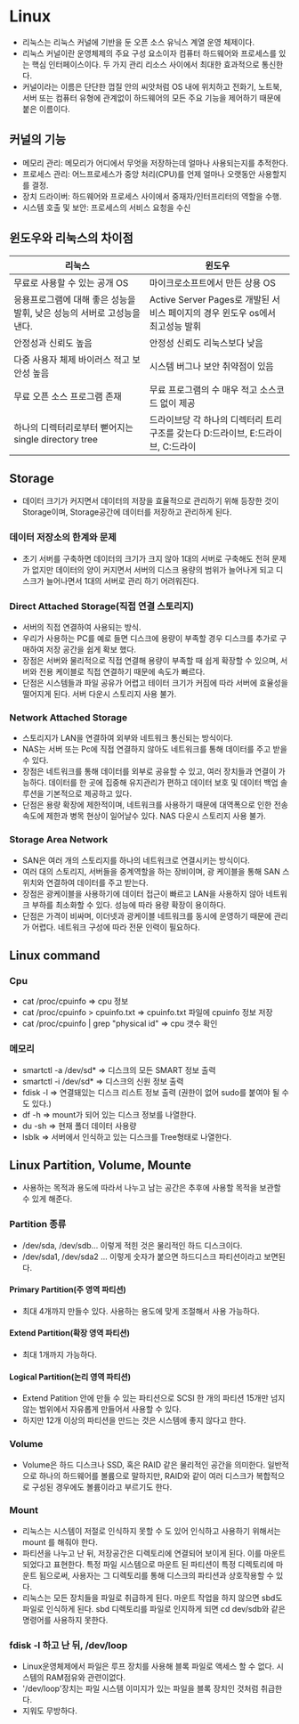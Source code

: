 # Linux
- 리눅스는 리눅스 커널에 기반을 둔 오픈 소스 유닉스 계열 운영 체제이다.
- 리눅스 커널이란 운영체제의 주요 구성 요소이자 컴퓨터 하드웨어와 프로세스를 있는 핵심 인터페이스이다. 두 가지 관리 리소스 사이에서 최대한 효과적으로 통신한다.
- 커널이라는 이름은 단단한 껍질 안의 씨앗처럼 OS 내에 위치하고 전화기, 노트북, 서버 또는 컴퓨터 유형에 관계없이 하드웨어의 모든 주요 기능을 제어하기 때문에 붙은 이름이다.

## 커널의 기능
- 메모리 관리: 메모리가 어디에서 무엇을 저장하는데 얼마나 사용되는지를 추적한다.
- 프로세스 관리: 어느프로세스가 중앙 처리(CPU)를 언제 얼마나 오랫동안 사용할지를 결정.
- 장치 드라이버: 하드웨어와 프로세스 사이에서 중재자/인터프리터의 역할을 수행.
- 시스템 호출 및 보안: 프로세스의 서비스 요청을 수신


## 윈도우와 리눅스의 차이점

 리눅스 | 윈도우|
 ----- | -----
 무료로 사용할 수 있는 공개 OS | 마이크로소프트에서 만든 상용 OS |
 응용프로그램에 대해 좋은 성능을 발휘, 낮은 성능의 서버로 고성능을 낸다. | Active Server Pages로 개발된 서비스 페이지의 경우 윈도우 os에서 최고성능 발휘
 안정성과 신뢰도 높음 | 안정성 신뢰도 리눅스보다 낮음
 다중 사용자 체제 바이러스 적고 보안성 높음 | 시스템 버그나 보안 취약점이 있음
 무료 오픈 소스 프로그램 존재 | 무료 프로그램의 수 매우 적고 소스코드 없이 제공
 하나의 디렉터리로부터 뻗어지는 single directory tree | 드라이브당 각 하나의 디렉터리 트리구조를 갖는다 D:드라이브, E:드라이브, C:드라이


## Storage
- 데이터 크기가 커지면서 데이터의 저장을 효율적으로 관리하기 위해 등장한 것이 Storage이며, Storage공간에 데이터를 저장하고 관리하게 된다.
### 데이터 저장소의 한계와 문제
- 초기 서버를 구축하면 데이터의 크기가 크지 않아 1대의 서버로 구축해도 전혀 문제가 없지만 데이터의 양이 커지면서 서버의 디스크 용량의 범위가 늘어나게 되고 디스크가 늘어나면서 1대의 서버로 관리 하기 어려워진다.
### Direct Attached Storage(직접 연결 스토리지)
- 서버의 직접 연결하여 사용되는 방식.
- 우리가 사용하는 PC를 예로 들면 디스크에 용량이 부족할 경우 디스크를 추가로 구매하여 저장 공간을 쉽게 확보 했다.
- 장점은 서버와 물리적으로 직접 연결해 용량이 부족할 때 쉽게 확장할 수 있으며, 서버와 전용 케이블로 직접 연결하기 때문에 속도가 빠르다.
- 단점은 시스템들과 파일 공유가 어렵고 테이터 크기가 커짐에 따라 서버에 효율성을 떨어지게 된다. 서버 다운시 스토리지 사용 불가.

### Network Attached Storage
- 스토리지가 LAN을 연결하여 외부와 네트워크 통신되는 방식이다.
- NAS는 서버 또는 Pc에 직접 연결하지 않아도 네트워크를 통해 데이터를 주고 받을 수 있다.
- 장점은 네트워크를 통해 데이터를 외부로 공유할 수 있고, 여러 장치들과 연결이 가능하다. 데이터를 한 곳에 집중해 유지관리가 편하고 데이터 보호 및 데이터 백업 솔루션을 기본적으로 제공하고 있다.
- 단점은 용량 확장에 제한적이며, 네트워크를 사용하기 때문에 대역폭으로 인한 전송속도에 제한과 병목 현상이 일어날수 있다. NAS 다운시 스토리지 사용 불가.

### Storage Area Network
- SAN은 여러 개의 스토리지를 하나의 네트워크로 연결시키는 방식이다.
- 여러 대의 스토리지, 서버들을 중계역할을 하는 장비이며, 광 케이블을 통해 SAN 스위치와 연결하여 데이터를 주고 받는다.
- 장점은 광케이블을 사용하기에 데이터 접근이 빠르고 LAN을 사용하지 않아 네트워크 부하를 최소화할 수 있다. 성능에 따라 용량 확장이 용이하다.
- 단점은 가격이 비싸며, 이더넷과 광케이블 네트워크를 동시에 운영하기 때문에 관리가 어렵다. 네트워크 구성에 따라 전문 인력이 필요하다.

## Linux command
### Cpu
- cat /proc/cpuinfo => cpu 정보
- cat /proc/cpuinfo > cpuinfo.txt => cpuinfo.txt 파일에 cpuinfo 정보 저장
- cat /proc/cpuinfo | grep "physical id" => cpu 갯수 확인

### 메모리
- smartctl -a /dev/sd* => 디스크의 모든 SMART 정보 출력
- smartctl -i /dev/sd* => 디스크의 신원 정보 출력 
- fdisk -l => 연결돼있는 디스크 리스트 정보 출력 (권한이 없어 sudo를 붙여야 될 수도 있다.) 
- df -h => mount가 되어 있는 디스크 정보를 나열한다.
- du -sh => 현재 폴더 데이터 사용량 
- lsblk => 서버에서 인식하고 있는 디스크를 Tree형태로 나열한다.

## Linux Partition, Volume, Mounte
- 사용하는 목적과 용도에 따라서 나누고 남는 공간은 추후에 사용할 목적을 보관할 수 있게 해준다.

### Partition 종류
- /dev/sda, /dev/sdb... 이렇게 적힌 것은 물리적인 하드 디스크이다.
- /dev/sda1, /dev/sda2 ... 이렇게 숫자가 붙으면 하드디스크 파티션이라고 보면된다.
#### Primary Partition(주 영역 파티션)
- 최대 4개까지 만들수 있다. 사용하는 용도에 맞게 조절해서 사용 가능하다.

#### Extend Partition(확장 영역 파티션)
- 최대 1개까지 가능하다.

#### Logical Partition(논리 영역 파티션)
- Extend Patition 안에 만들 수 있는 파티션으로 SCSI 한 개의 파티션 15개만 넘지 않는 범위에서 자유롭게 만들어서 사용할 수 있다.
- 하지만 12개 이상의 파티션을 만드는 것은 시스템에 좋지 않다고 한다.

### Volume
- Volume은 하드 디스크나 SSD, 혹은 RAID 같은 물리적인 공간을 의미한다. 일반적으로 하나의 하드웨어를 볼륨으로 말하지만, RAID와 같이 여러 디스크가 복합적으로 구성된 경우에도 볼륨이라고 부르기도 한다.

### Mount
- 리눅스는 시스템이 저절로 인식하지 못할 수 도 있어 인식하고 사용하기 위해서는 mount 를 해줘야 한다.
- 파티션을 나누고 난 뒤, 저장공간은 디렉토리에 연결되어 보이게 된다. 이를 마운트 되었다고 표현한다. 특정 파일 시스템으로 마운트 된 파티션이 특정 디렉토리에 마운트 됨으로써, 사용자는 그 디렉토리를 통해 디스크의 파티션과 상호작용할 수 있다.
- 리눅스는 모든 장치들을 파일로 취급하게 된다. 마운트 작업을 하지 않으면 sbd도 파일로 인식하게 된다. sbd 디렉토리를 파일로 인지하게 되면 cd dev/sdb와 같은 명령어를 사용하지 못한다.

### fdisk -l 하고 난 뒤, /dev/loop
- Linux운영체제에서 파일은 루프 장치를 사용해 블록 파일로 액세스 할 수 없다. 시스템의 RAM점유와 관련이없다.
- '/dev/loop'장치는 파일 시스템 이미지가 있는 파일을 블록 장치인 것처럼 취급한다.
- 지워도 무방하다.
















